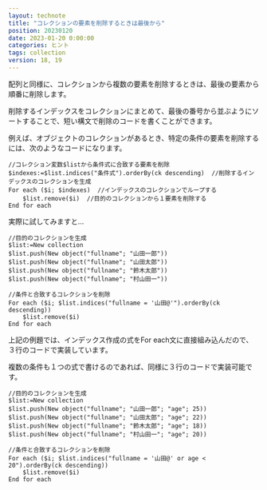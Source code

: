 ```yaml
---
layout: technote
title: "コレクションの要素を削除するときは最後から"
position: 20230120
date: 2023-01-20 0:00:00
categories: ヒント
tags: collection
version: 18, 19
---
```


配列と同様に、コレクションから複数の要素を削除するときは、最後の要素から順番に削除します。

<!--more-->

削除するインデックスをコレクションにまとめて、最後の番号から並ぶようにソートすることで、短い構文で削除のコードを書くことができます。

例えば、オブジェクトのコレクションがあるとき、特定の条件の要素を削除するには、次のようなコードになります。

```4d
//コレクション変数$listから条件式に合致する要素を削除
$indexes:=$list.indices("条件式").orderBy(ck descending)  //削除するインデックスのコレクションを生成
For each ($i; $indexes)  //インデックスのコレクションでループする
	$list.remove($i)  //目的のコレクションから１要素を削除する
End for each 
```
実際に試してみますと…

```4d
//目的のコレクションを生成
$list:=New collection
$list.push(New object("fullname"; "山田一郎"))
$list.push(New object("fullname"; "山田太郎"))
$list.push(New object("fullname"; "鈴木太郎"))
$list.push(New object("fullname"; "村山田一"))

//条件と合致するコレクションを削除
For each ($i; $list.indices("fullname = '山田@'").orderBy(ck descending))  
	$list.remove($i)
End for each 
```

上記の例題では、インデックス作成の式をFor each文に直接組み込んだので、３行のコードで実装しています。

複数の条件も１つの式で書けるのであれば、同様に３行のコードで実装可能です。

```4d
//目的のコレクションを生成
$list:=New collection
$list.push(New object("fullname"; "山田一郎"; "age"; 25))
$list.push(New object("fullname"; "山田太郎"; "age"; 22))
$list.push(New object("fullname"; "鈴木太郎"; "age"; 18))
$list.push(New object("fullname"; "村山田一"; "age"; 20))

//条件と合致するコレクションを削除
For each ($i; $list.indices("fullname = '山田@' or age < 20").orderBy(ck descending))
	$list.remove($i)
End for each
```
